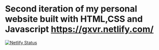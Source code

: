 # Second iteration of my personal website built with HTML,CSS and Javascript https://gxvr.netlify.com/

[![Netlify Status](https://api.netlify.com/api/v1/badges/844e2928-5226-4acf-8818-31ebe764d48f/deploy-status)](https://app.netlify.com/sites/gxvr/deploys)
